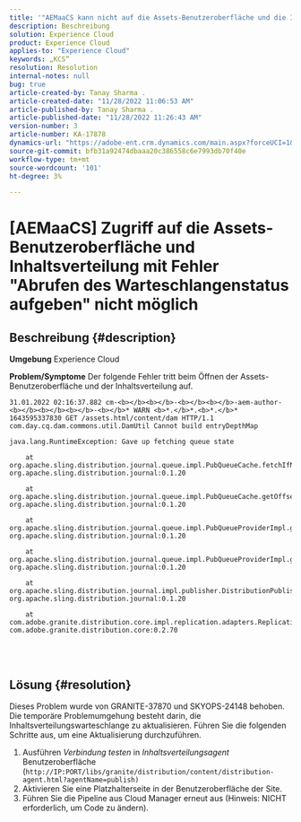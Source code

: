 ```yaml
---
title: '"AEMaaCS kann nicht auf die Assets-Benutzeroberfläche und die Inhaltsverteilung zugreifen mit dem Fehler "Abrufen des Status der Warteschlange\"'
description: Beschreibung
solution: Experience Cloud
product: Experience Cloud
applies-to: "Experience Cloud"
keywords: „KCS“
resolution: Resolution
internal-notes: null
bug: true
article-created-by: Tanay Sharma .
article-created-date: "11/28/2022 11:06:53 AM"
article-published-by: Tanay Sharma .
article-published-date: "11/28/2022 11:26:43 AM"
version-number: 3
article-number: KA-17878
dynamics-url: "https://adobe-ent.crm.dynamics.com/main.aspx?forceUCI=1&pagetype=entityrecord&etn=knowledgearticle&id=a3a974bf-0c6f-ed11-9562-6045bd006239"
source-git-commit: bfb31a92474dbaaa20c386558c6e7993db70f40e
workflow-type: tm+mt
source-wordcount: '101'
ht-degree: 3%

---
```


# [AEMaaCS] Zugriff auf die Assets-Benutzeroberfläche und Inhaltsverteilung mit Fehler &quot;Abrufen des Warteschlangenstatus aufgeben&quot; nicht möglich

## Beschreibung {#description}

<b>Umgebung</b>
Experience Cloud


<b>Problem/Symptome</b>
Der folgende Fehler tritt beim Öffnen der Assets-Benutzeroberfläche und der Inhaltsverteilung auf.




```
31.01.2022 02:16:37.882 cm-<b></b><b></b>-<b></b><b></b>-aem-author-<b></b><b></b><b></b>-<b></b>* WARN <b>*.</b>*.<b>*.</b>* 1643595337830 GET /assets.html/content/dam HTTP/1.1 com.day.cq.dam.commons.util.DamUtil Cannot build entryDepthMap

java.lang.RuntimeException: Gave up fetching queue state

    at org.apache.sling.distribution.journal.queue.impl.PubQueueCache.fetchIfNeeded(PubQueueCache.java:155) org.apache.sling.distribution.journal:0.1.20

    at org.apache.sling.distribution.journal.queue.impl.PubQueueCache.getOffsetQueue(PubQueueCache.java:117) org.apache.sling.distribution.journal:0.1.20

    at org.apache.sling.distribution.journal.queue.impl.PubQueueProviderImpl.getOffsetQueue(PubQueueProviderImpl.java:198) org.apache.sling.distribution.journal:0.1.20

    at org.apache.sling.distribution.journal.queue.impl.PubQueueProviderImpl.getQueue(PubQueueProviderImpl.java:173) org.apache.sling.distribution.journal:0.1.20

    at org.apache.sling.distribution.journal.impl.publisher.DistributionPublisher.getQueue(DistributionPublisher.java:226) org.apache.sling.distribution.journal:0.1.20

    at com.adobe.granite.distribution.core.impl.replication.adapters.ReplicationAgent.getQueue(ReplicationAgent.java:179) com.adobe.granite.distribution.core:0.2.70
```



<br> <br>



## Lösung {#resolution}


Dieses Problem wurde von GRANITE-37870 und SKYOPS-24148 behoben. Die temporäre Problemumgehung besteht darin, die Inhaltsverteilungswarteschlange zu aktualisieren. Führen Sie die folgenden Schritte aus, um eine Aktualisierung durchzuführen.

1. Ausführen *Verbindung testen* in *Inhaltsverteilungsagent* Benutzeroberfläche (`http://IP:PORT/libs/granite/distribution/content/distribution-agent.html?agentName=publish)`
2. Aktivieren Sie eine Platzhalterseite in der Benutzeroberfläche der Site.
3. Führen Sie die Pipeline aus Cloud Manager erneut aus (Hinweis: NICHT erforderlich, um Code zu ändern).

